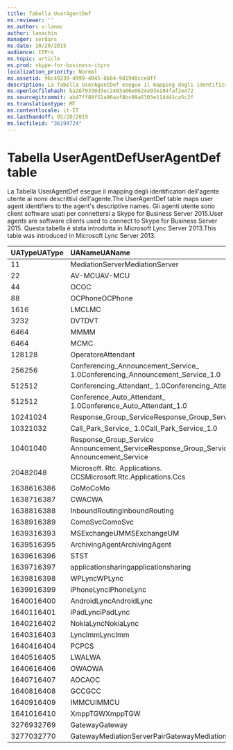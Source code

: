 ```yaml
---
title: Tabella UserAgentDef
ms.reviewer: ''
ms.author: v-lanac
author: lanachin
manager: serdars
ms.date: 10/20/2015
audience: ITPro
ms.topic: article
ms.prod: skype-for-business-itpro
localization_priority: Normal
ms.assetid: 96c49239-d999-4045-8b64-9d1940cce8ff
description: La Tabella UserAgentDef esegue il mapping degli identificatori dell'agente utente ai nomi descrittivi dell'agente. Gli agenti utente sono client software usati per connettersi a Skype for Business Server 2015. Questa tabella è stata introdotta in Microsoft Lync Server 2013.
ms.openlocfilehash: ba2679338d3ec2403a66e0624e93e194faf2e472
ms.sourcegitcommit: ab47ff88f51a96aaf8bc99a6303e114d41ca5c2f
ms.translationtype: MT
ms.contentlocale: it-IT
ms.lasthandoff: 05/20/2019
ms.locfileid: "36194724"
---
```

# <a name="useragentdef-table"></a><span data-ttu-id="06004-105">Tabella UserAgentDef</span><span class="sxs-lookup"><span data-stu-id="06004-105">UserAgentDef table</span></span>
 
<span data-ttu-id="06004-106">La Tabella UserAgentDef esegue il mapping degli identificatori dell'agente utente ai nomi descrittivi dell'agente.</span><span class="sxs-lookup"><span data-stu-id="06004-106">The UserAgentDef table maps user agent identifiers to the agent's descriptive names.</span></span> <span data-ttu-id="06004-107">Gli agenti utente sono client software usati per connettersi a Skype for Business Server 2015.</span><span class="sxs-lookup"><span data-stu-id="06004-107">User agents are software clients used to connect to Skype for Business Server 2015.</span></span> <span data-ttu-id="06004-108">Questa tabella è stata introdotta in Microsoft Lync Server 2013.</span><span class="sxs-lookup"><span data-stu-id="06004-108">This table was introduced in Microsoft Lync Server 2013.</span></span>
  
|<span data-ttu-id="06004-109">**UAType**</span><span class="sxs-lookup"><span data-stu-id="06004-109">**UAType**</span></span>|<span data-ttu-id="06004-110">**UAName**</span><span class="sxs-lookup"><span data-stu-id="06004-110">**UAName**</span></span>|<span data-ttu-id="06004-111">**UACategory**</span><span class="sxs-lookup"><span data-stu-id="06004-111">**UACategory**</span></span>|
|:-----|:-----|:-----|
|<span data-ttu-id="06004-112">1</span><span class="sxs-lookup"><span data-stu-id="06004-112">1</span></span>  <br/> |<span data-ttu-id="06004-113">MediationServer</span><span class="sxs-lookup"><span data-stu-id="06004-113">MediationServer</span></span>  <br/> |<span data-ttu-id="06004-114">MediationServer</span><span class="sxs-lookup"><span data-stu-id="06004-114">MediationServer</span></span>  <br/> |
|<span data-ttu-id="06004-115">2</span><span class="sxs-lookup"><span data-stu-id="06004-115">2</span></span>  <br/> |<span data-ttu-id="06004-116">AV-MCU</span><span class="sxs-lookup"><span data-stu-id="06004-116">AV-MCU</span></span>  <br/> |<span data-ttu-id="06004-117">AV-MCU</span><span class="sxs-lookup"><span data-stu-id="06004-117">AV-MCU</span></span>  <br/> |
|<span data-ttu-id="06004-118">4</span><span class="sxs-lookup"><span data-stu-id="06004-118">4</span></span>  <br/> |<span data-ttu-id="06004-119">OC</span><span class="sxs-lookup"><span data-stu-id="06004-119">OC</span></span>  <br/> |<span data-ttu-id="06004-120">OC</span><span class="sxs-lookup"><span data-stu-id="06004-120">OC</span></span>  <br/> |
|<span data-ttu-id="06004-121">8</span><span class="sxs-lookup"><span data-stu-id="06004-121">8</span></span>  <br/> |<span data-ttu-id="06004-122">OCPhone</span><span class="sxs-lookup"><span data-stu-id="06004-122">OCPhone</span></span>  <br/> |<span data-ttu-id="06004-123">OCPhone</span><span class="sxs-lookup"><span data-stu-id="06004-123">OCPhone</span></span>  <br/> |
|<span data-ttu-id="06004-124">16</span><span class="sxs-lookup"><span data-stu-id="06004-124">16</span></span>  <br/> |<span data-ttu-id="06004-125">LMC</span><span class="sxs-lookup"><span data-stu-id="06004-125">LMC</span></span>  <br/> |<span data-ttu-id="06004-126">LMC</span><span class="sxs-lookup"><span data-stu-id="06004-126">LMC</span></span>  <br/> |
|<span data-ttu-id="06004-127">32</span><span class="sxs-lookup"><span data-stu-id="06004-127">32</span></span>  <br/> |<span data-ttu-id="06004-128">DVT</span><span class="sxs-lookup"><span data-stu-id="06004-128">DVT</span></span>  <br/> |<span data-ttu-id="06004-129">DVT</span><span class="sxs-lookup"><span data-stu-id="06004-129">DVT</span></span>  <br/> |
|<span data-ttu-id="06004-130">64</span><span class="sxs-lookup"><span data-stu-id="06004-130">64</span></span>  <br/> |<span data-ttu-id="06004-131">MM</span><span class="sxs-lookup"><span data-stu-id="06004-131">MM</span></span>  <br/> |<span data-ttu-id="06004-132">MM</span><span class="sxs-lookup"><span data-stu-id="06004-132">MM</span></span>  <br/> |
|<span data-ttu-id="06004-133">64</span><span class="sxs-lookup"><span data-stu-id="06004-133">64</span></span>  <br/> |<span data-ttu-id="06004-134">MC</span><span class="sxs-lookup"><span data-stu-id="06004-134">MC</span></span>  <br/> |<span data-ttu-id="06004-135">MM</span><span class="sxs-lookup"><span data-stu-id="06004-135">MM</span></span>  <br/> |
|<span data-ttu-id="06004-136">128</span><span class="sxs-lookup"><span data-stu-id="06004-136">128</span></span>  <br/> |<span data-ttu-id="06004-137">Operatore</span><span class="sxs-lookup"><span data-stu-id="06004-137">Attendant</span></span>  <br/> |<span data-ttu-id="06004-138">Operatore</span><span class="sxs-lookup"><span data-stu-id="06004-138">Attendant</span></span>  <br/> |
|<span data-ttu-id="06004-139">256</span><span class="sxs-lookup"><span data-stu-id="06004-139">256</span></span>  <br/> |<span data-ttu-id="06004-140">Conferencing_Announcement_Service_ 1.0</span><span class="sxs-lookup"><span data-stu-id="06004-140">Conferencing_Announcement_Service_1.0</span></span>  <br/> |<span data-ttu-id="06004-141">CAS</span><span class="sxs-lookup"><span data-stu-id="06004-141">CAS</span></span>  <br/> |
|<span data-ttu-id="06004-142">512</span><span class="sxs-lookup"><span data-stu-id="06004-142">512</span></span>  <br/> |<span data-ttu-id="06004-143">Conferencing_Attendant_ 1.0</span><span class="sxs-lookup"><span data-stu-id="06004-143">Conferencing_Attendant_1.0</span></span>  <br/> |<span data-ttu-id="06004-144">CAA</span><span class="sxs-lookup"><span data-stu-id="06004-144">CAA</span></span>  <br/> |
|<span data-ttu-id="06004-145">512</span><span class="sxs-lookup"><span data-stu-id="06004-145">512</span></span>  <br/> |<span data-ttu-id="06004-146">Conference_Auto_Attendant_ 1.0</span><span class="sxs-lookup"><span data-stu-id="06004-146">Conference_Auto_Attendant_1.0</span></span>  <br/> |<span data-ttu-id="06004-147">CAA</span><span class="sxs-lookup"><span data-stu-id="06004-147">CAA</span></span>  <br/> |
|<span data-ttu-id="06004-148">1024</span><span class="sxs-lookup"><span data-stu-id="06004-148">1024</span></span>  <br/> |<span data-ttu-id="06004-149">Response_Group_Service</span><span class="sxs-lookup"><span data-stu-id="06004-149">Response_Group_Service</span></span>  <br/> |<span data-ttu-id="06004-150">RGS</span><span class="sxs-lookup"><span data-stu-id="06004-150">RGS</span></span>  <br/> |
|<span data-ttu-id="06004-151">1032</span><span class="sxs-lookup"><span data-stu-id="06004-151">1032</span></span>  <br/> |<span data-ttu-id="06004-152">Call_Park_Service_ 1.0</span><span class="sxs-lookup"><span data-stu-id="06004-152">Call_Park_Service_1.0</span></span>  <br/> |<span data-ttu-id="06004-153">CPS</span><span class="sxs-lookup"><span data-stu-id="06004-153">CPS</span></span>  <br/> |
|<span data-ttu-id="06004-154">1040</span><span class="sxs-lookup"><span data-stu-id="06004-154">1040</span></span>  <br/> |<span data-ttu-id="06004-155">Response_Group_Service Announcement_Service</span><span class="sxs-lookup"><span data-stu-id="06004-155">Response_Group_Service Announcement_Service</span></span>  <br/> |<span data-ttu-id="06004-156">COME</span><span class="sxs-lookup"><span data-stu-id="06004-156">AS</span></span>  <br/> |
|<span data-ttu-id="06004-157">2048</span><span class="sxs-lookup"><span data-stu-id="06004-157">2048</span></span>  <br/> |<span data-ttu-id="06004-158">Microsoft. Rtc. Applications. CCS</span><span class="sxs-lookup"><span data-stu-id="06004-158">Microsoft.Rtc.Applications.Ccs</span></span>  <br/> |<span data-ttu-id="06004-159">CCS</span><span class="sxs-lookup"><span data-stu-id="06004-159">CCS</span></span>  <br/> |
|<span data-ttu-id="06004-160">16386</span><span class="sxs-lookup"><span data-stu-id="06004-160">16386</span></span>  <br/> |<span data-ttu-id="06004-161">CoMo</span><span class="sxs-lookup"><span data-stu-id="06004-161">CoMo</span></span>  <br/> |<span data-ttu-id="06004-162">CoMo</span><span class="sxs-lookup"><span data-stu-id="06004-162">CoMo</span></span>  <br/> |
|<span data-ttu-id="06004-163">16387</span><span class="sxs-lookup"><span data-stu-id="06004-163">16387</span></span>  <br/> |<span data-ttu-id="06004-164">CWA</span><span class="sxs-lookup"><span data-stu-id="06004-164">CWA</span></span>  <br/> |<span data-ttu-id="06004-165">CWA</span><span class="sxs-lookup"><span data-stu-id="06004-165">CWA</span></span>  <br/> |
|<span data-ttu-id="06004-166">16388</span><span class="sxs-lookup"><span data-stu-id="06004-166">16388</span></span>  <br/> |<span data-ttu-id="06004-167">InboundRouting</span><span class="sxs-lookup"><span data-stu-id="06004-167">InboundRouting</span></span>  <br/> |<span data-ttu-id="06004-168">InboundRouting</span><span class="sxs-lookup"><span data-stu-id="06004-168">InboundRouting</span></span>  <br/> |
|<span data-ttu-id="06004-169">16389</span><span class="sxs-lookup"><span data-stu-id="06004-169">16389</span></span>  <br/> |<span data-ttu-id="06004-170">ComoSvc</span><span class="sxs-lookup"><span data-stu-id="06004-170">ComoSvc</span></span>  <br/> |<span data-ttu-id="06004-171">ComoSvc</span><span class="sxs-lookup"><span data-stu-id="06004-171">ComoSvc</span></span>  <br/> |
|<span data-ttu-id="06004-172">16393</span><span class="sxs-lookup"><span data-stu-id="06004-172">16393</span></span>  <br/> |<span data-ttu-id="06004-173">MSExchangeUM</span><span class="sxs-lookup"><span data-stu-id="06004-173">MSExchangeUM</span></span>  <br/> |<span data-ttu-id="06004-174">ExUM</span><span class="sxs-lookup"><span data-stu-id="06004-174">ExUM</span></span>  <br/> |
|<span data-ttu-id="06004-175">16395</span><span class="sxs-lookup"><span data-stu-id="06004-175">16395</span></span>  <br/> |<span data-ttu-id="06004-176">ArchivingAgent</span><span class="sxs-lookup"><span data-stu-id="06004-176">ArchivingAgent</span></span>  <br/> |<span data-ttu-id="06004-177">ARCHAGENT</span><span class="sxs-lookup"><span data-stu-id="06004-177">ARCHAGENT</span></span>  <br/> |
|<span data-ttu-id="06004-178">16396</span><span class="sxs-lookup"><span data-stu-id="06004-178">16396</span></span>  <br/> |<span data-ttu-id="06004-179">ST</span><span class="sxs-lookup"><span data-stu-id="06004-179">ST</span></span>  <br/> |<span data-ttu-id="06004-180">ST</span><span class="sxs-lookup"><span data-stu-id="06004-180">ST</span></span>  <br/> |
|<span data-ttu-id="06004-181">16397</span><span class="sxs-lookup"><span data-stu-id="06004-181">16397</span></span>  <br/> |<span data-ttu-id="06004-182">applicationsharing</span><span class="sxs-lookup"><span data-stu-id="06004-182">applicationsharing</span></span>  <br/> |<span data-ttu-id="06004-183">ASMCU</span><span class="sxs-lookup"><span data-stu-id="06004-183">ASMCU</span></span>  <br/> |
|<span data-ttu-id="06004-184">16398</span><span class="sxs-lookup"><span data-stu-id="06004-184">16398</span></span>  <br/> |<span data-ttu-id="06004-185">WPLync</span><span class="sxs-lookup"><span data-stu-id="06004-185">WPLync</span></span>  <br/> |<span data-ttu-id="06004-186">WPLync</span><span class="sxs-lookup"><span data-stu-id="06004-186">WPLync</span></span>  <br/> |
|<span data-ttu-id="06004-187">16399</span><span class="sxs-lookup"><span data-stu-id="06004-187">16399</span></span>  <br/> |<span data-ttu-id="06004-188">iPhoneLync</span><span class="sxs-lookup"><span data-stu-id="06004-188">iPhoneLync</span></span>  <br/> |<span data-ttu-id="06004-189">iPhoneLync</span><span class="sxs-lookup"><span data-stu-id="06004-189">iPhoneLync</span></span>  <br/> |
|<span data-ttu-id="06004-190">16400</span><span class="sxs-lookup"><span data-stu-id="06004-190">16400</span></span>  <br/> |<span data-ttu-id="06004-191">AndroidLync</span><span class="sxs-lookup"><span data-stu-id="06004-191">AndroidLync</span></span>  <br/> |<span data-ttu-id="06004-192">AndroidLync</span><span class="sxs-lookup"><span data-stu-id="06004-192">AndroidLync</span></span>  <br/> |
|<span data-ttu-id="06004-193">16401</span><span class="sxs-lookup"><span data-stu-id="06004-193">16401</span></span>  <br/> |<span data-ttu-id="06004-194">iPadLync</span><span class="sxs-lookup"><span data-stu-id="06004-194">iPadLync</span></span>  <br/> |<span data-ttu-id="06004-195">iPadLync</span><span class="sxs-lookup"><span data-stu-id="06004-195">iPadLync</span></span>  <br/> |
|<span data-ttu-id="06004-196">16402</span><span class="sxs-lookup"><span data-stu-id="06004-196">16402</span></span>  <br/> |<span data-ttu-id="06004-197">NokiaLync</span><span class="sxs-lookup"><span data-stu-id="06004-197">NokiaLync</span></span>  <br/> |<span data-ttu-id="06004-198">NokiaLync</span><span class="sxs-lookup"><span data-stu-id="06004-198">NokiaLync</span></span>  <br/> |
|<span data-ttu-id="06004-199">16403</span><span class="sxs-lookup"><span data-stu-id="06004-199">16403</span></span>  <br/> |<span data-ttu-id="06004-200">LyncImm</span><span class="sxs-lookup"><span data-stu-id="06004-200">LyncImm</span></span>  <br/> |<span data-ttu-id="06004-201">LyncImm</span><span class="sxs-lookup"><span data-stu-id="06004-201">LyncImm</span></span>  <br/> |
|<span data-ttu-id="06004-202">16404</span><span class="sxs-lookup"><span data-stu-id="06004-202">16404</span></span>  <br/> |<span data-ttu-id="06004-203">PC</span><span class="sxs-lookup"><span data-stu-id="06004-203">PCS</span></span>  <br/> |<span data-ttu-id="06004-204">PC</span><span class="sxs-lookup"><span data-stu-id="06004-204">PCS</span></span>  <br/> |
|<span data-ttu-id="06004-205">16405</span><span class="sxs-lookup"><span data-stu-id="06004-205">16405</span></span>  <br/> |<span data-ttu-id="06004-206">LWA</span><span class="sxs-lookup"><span data-stu-id="06004-206">LWA</span></span>  <br/> |<span data-ttu-id="06004-207">LWA</span><span class="sxs-lookup"><span data-stu-id="06004-207">LWA</span></span>  <br/> |
|<span data-ttu-id="06004-208">16406</span><span class="sxs-lookup"><span data-stu-id="06004-208">16406</span></span>  <br/> |<span data-ttu-id="06004-209">OWA</span><span class="sxs-lookup"><span data-stu-id="06004-209">OWA</span></span>  <br/> |<span data-ttu-id="06004-210">OWA</span><span class="sxs-lookup"><span data-stu-id="06004-210">OWA</span></span>  <br/> |
|<span data-ttu-id="06004-211">16407</span><span class="sxs-lookup"><span data-stu-id="06004-211">16407</span></span>  <br/> |<span data-ttu-id="06004-212">AOC</span><span class="sxs-lookup"><span data-stu-id="06004-212">AOC</span></span>  <br/> |<span data-ttu-id="06004-213">AOC</span><span class="sxs-lookup"><span data-stu-id="06004-213">AOC</span></span>  <br/> |
|<span data-ttu-id="06004-214">16408</span><span class="sxs-lookup"><span data-stu-id="06004-214">16408</span></span>  <br/> |<span data-ttu-id="06004-215">GCC</span><span class="sxs-lookup"><span data-stu-id="06004-215">GCC</span></span>  <br/> |<span data-ttu-id="06004-216">GCC</span><span class="sxs-lookup"><span data-stu-id="06004-216">GCC</span></span>  <br/> |
|<span data-ttu-id="06004-217">16409</span><span class="sxs-lookup"><span data-stu-id="06004-217">16409</span></span>  <br/> |<span data-ttu-id="06004-218">IMMCU</span><span class="sxs-lookup"><span data-stu-id="06004-218">IMMCU</span></span>  <br/> |<span data-ttu-id="06004-219">IMMCU</span><span class="sxs-lookup"><span data-stu-id="06004-219">IMMCU</span></span>  <br/> |
|<span data-ttu-id="06004-220">16410</span><span class="sxs-lookup"><span data-stu-id="06004-220">16410</span></span>  <br/> |<span data-ttu-id="06004-221">XmppTGW</span><span class="sxs-lookup"><span data-stu-id="06004-221">XmppTGW</span></span>  <br/> |<span data-ttu-id="06004-222">XmppGateway</span><span class="sxs-lookup"><span data-stu-id="06004-222">XmppGateway</span></span>  <br/> |
|<span data-ttu-id="06004-223">32769</span><span class="sxs-lookup"><span data-stu-id="06004-223">32769</span></span>  <br/> |<span data-ttu-id="06004-224">Gateway</span><span class="sxs-lookup"><span data-stu-id="06004-224">Gateway</span></span>  <br/> |<span data-ttu-id="06004-225">Gateway</span><span class="sxs-lookup"><span data-stu-id="06004-225">Gateway</span></span>  <br/> |
|<span data-ttu-id="06004-226">32770</span><span class="sxs-lookup"><span data-stu-id="06004-226">32770</span></span>  <br/> |<span data-ttu-id="06004-227">GatewayMediationServerPair</span><span class="sxs-lookup"><span data-stu-id="06004-227">GatewayMediationServerPair</span></span>  <br/> |<span data-ttu-id="06004-228">GatewayMediationServerPair</span><span class="sxs-lookup"><span data-stu-id="06004-228">GatewayMediationServerPair</span></span>  <br/> |
   

